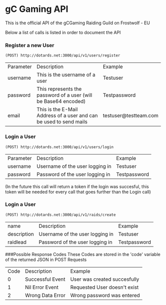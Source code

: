gC Gaming API
=============

This is the official API of the gCGaming Raiding Guild on Frostwolf - EU

Below a list of calls is listed in order to document the API

### Register a new User
<pre><code>(POST) http://dotards.net:3000/api/v1/users/register
</code></pre> 
<table>
  <tr>
    <td>Parameter</td>
    <td>Description</td>
    <td>Example</td>
  </tr>
    <tr>
    <td>username</td>
    <td>This is the username of a user</td>
    <td>Testuser</td>
  </tr>
    <tr>
    <td>password</td>
    <td>This represents the password of a user (will be Base64 encoded)</td>
    <td>Testpassword</td>
  </tr>
    <tr>
    <td>email</td>
    <td>This is the E-Mail Address of a user and can be used to send mails</td>
    <td>testuser@testteam.com</td>
  </tr>
</table>

### Login a User
<pre><code>(POST) http://dotards.net:3000/api/v1/users/login
</code></pre> 
<table>
  <tr>
    <td>Parameter</td>
    <td>Description</td>
    <td>Example</td>
  </tr>
    <tr>
    <td>username</td>
    <td>Username of the user logging in</td>
    <td>Testuser</td>
  </tr>
    <tr>
    <td>password</td>
    <td>Password of the user logging in</td>
    <td>Testpassword</td>
  </tr>
</table>
(In the future this call will return a token if the login was succesful, this token will be needed for every call that goes further than the Login call)

### Login a User
<pre><code>(POST) http://dotards.net:3000/api/v1/raids/create
</code></pre> 
<table>
  <tr>
    <td>name</td>
    <td>Description</td>
    <td>Example</td>
  </tr>
    <tr>
    <td>description</td>
    <td>Username of the user logging in</td>
    <td>Testuser</td>
  </tr>
    <tr>
    <td>raidlead</td>
    <td>Password of the user logging in</td>
    <td>Testpassword</td>
  </tr>
</table>

###Possible Response Codes
These Codes are stored in the 'code' variable of the returned JSON in POST Requests
<table>
  <tr>
    <td>Code</td>
    <td>Description</td>
    <td>Example</td>
  </tr>
  <tr>
    <td>0</td>
    <td>Successful Event</td>
    <td>User was created succesfully</td>
  </tr>
  <tr>
    <td>1</td>
    <td>Nil Error Event</td>
    <td>Requested User doesn't exist</td>
  </tr>
  <tr>
    <td>2</td>
    <td>Wrong Data Error</td>
    <td>Wrong password was entered</td>
  </tr>
</table>




